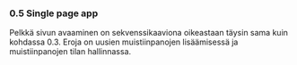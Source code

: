 ### 0.5 Single page app

Pelkkä sivun avaaminen on sekvenssikaaviona oikeastaan täysin sama kuin
kohdassa 0.3. Eroja on uusien muistiinpanojen lisäämisessä ja muistiinpanojen
tilan hallinnassa.

